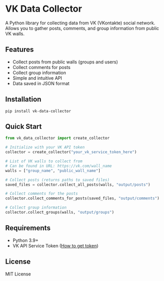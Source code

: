 # VK Data Collector

A Python library for collecting data from VK (VKontakte) social network. Allows you to gather posts, comments, and group information from public VK walls.

## Features

- Collect posts from public walls (groups and users)
- Collect comments for posts
- Collect group information
- Simple and intuitive API
- Data saved in JSON format

## Installation

```shell
pip install vk-data-collector
```

## Quick Start

```python
from vk_data_collector import create_collector

# Initialize with your VK API token
collector = create_collector("your_vk_service_token_here")

# List of VK walls to collect from
# Can be found in URL: https://vk.com/wall_name
walls = ["group_name", "public_wall_name"]

# Collect posts (returns paths to saved files)
saved_files = collector.collect_all_posts(walls, "output/posts")

# Collect comments for the posts
collector.collect_comments_for_posts(saved_files, "output/comments")

# Collect group information
collector.collect_groups(walls, "output/groups")
```

## Requirements

- Python 3.9+
- VK API Service Token ([How to get token](https://dev.vk.com/en/api/access-token/getting-started))

## License

MIT License
